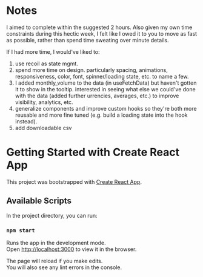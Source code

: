 # Notes
I aimed to complete within the suggested 2 hours. Also given my own time constraints during this hectic week, I felt like I owed it to you to move as fast as possible, rather than spend time sweating over minute details.


If I had more time, I would've liked to:
1. use recoil as state mgmt. 
2. spend more time on design. particularly spacing, animations, responsiveness, color, font, spinner/loading state, etc. to name a few. 
3. I added monthly_volume to the data (in useFetchData) but haven't gotten it to show in the tooltip. interested in seeing what else we could've done with the data (added further urrencies, averages, etc.) to improve visibility, analytics, etc. 
4. generalize components and improve custom hooks so they're both more reusable and more fine tuned (e.g. build a loading state into the hook instead).
5. add downloadable csv



# Getting Started with Create React App

This project was bootstrapped with [Create React App](https://github.com/facebook/create-react-app).

## Available Scripts

In the project directory, you can run:

### `npm start`

Runs the app in the development mode.\
Open [http://localhost:3000](http://localhost:3000) to view it in the browser.

The page will reload if you make edits.\
You will also see any lint errors in the console.

